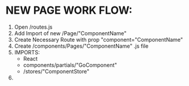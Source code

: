 # NEW PAGE WORK FLOW:

1. Open /routes.js
2. Add Import of new /Page/"ComponentName"
3. Create Necessary Route with prop "component="ComponentName"
4. Create /components/Pages/"ComponentName" .js file
5. IMPORTS:
	- React
	- components/partials/"GoComponent"
	- /stores/"ComponentStore"
6. 